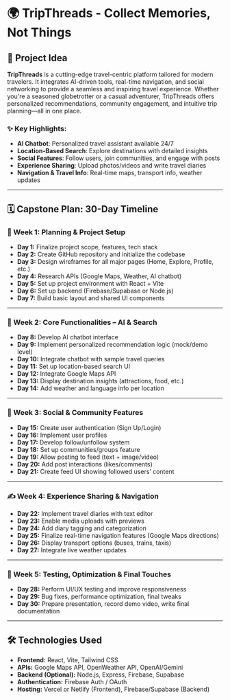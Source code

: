 # 🌍 TripThreads - Collect Memories, Not Things

## 📌 Project Idea

**TripThreads** is a cutting-edge travel-centric platform tailored for modern travelers. It integrates AI-driven tools, real-time navigation, and social networking to provide a seamless and inspiring travel experience. Whether you're a seasoned globetrotter or a casual adventurer, TripThreads offers personalized recommendations, community engagement, and intuitive trip planning—all in one place.

### ✨ Key Highlights:
- **AI Chatbot**: Personalized travel assistant available 24/7
- **Location-Based Search**: Explore destinations with detailed insights
- **Social Features**: Follow users, join communities, and engage with posts
- **Experience Sharing**: Upload photos/videos and write travel diaries
- **Navigation & Travel Info**: Real-time maps, transport info, weather updates

---

## 🗓️ Capstone Plan: 30-Day Timeline

### 🔧 Week 1: Planning & Project Setup
- **Day 1:** Finalize project scope, features, tech stack
- **Day 2:** Create GitHub repository and initialize the codebase
- **Day 3:** Design wireframes for all major pages (Home, Explore, Profile, etc.)
- **Day 4:** Research APIs (Google Maps, Weather, AI chatbot)
- **Day 5:** Set up project environment with React + Vite
- **Day 6:** Set up backend (Firebase/Supabase or Node.js)
- **Day 7:** Build basic layout and shared UI components

---

### 🧠 Week 2: Core Functionalities – AI & Search
- **Day 8:** Develop AI chatbot interface
- **Day 9:** Implement personalized recommendation logic (mock/demo level)
- **Day 10:** Integrate chatbot with sample travel queries
- **Day 11:** Set up location-based search UI
- **Day 12:** Integrate Google Maps API
- **Day 13:** Display destination insights (attractions, food, etc.)
- **Day 14:** Add weather and language info per location

---

### 💬 Week 3: Social & Community Features
- **Day 15:** Create user authentication (Sign Up/Login)
- **Day 16:** Implement user profiles
- **Day 17:** Develop follow/unfollow system
- **Day 18:** Set up communities/groups feature
- **Day 19:** Allow posting to feed (text + image/video)
- **Day 20:** Add post interactions (likes/comments)
- **Day 21:** Create feed UI showing followed users’ content

---

### ✍️ Week 4: Experience Sharing & Navigation
- **Day 22:** Implement travel diaries with text editor
- **Day 23:** Enable media uploads with previews
- **Day 24:** Add diary tagging and categorization
- **Day 25:** Finalize real-time navigation features (Google Maps directions)
- **Day 26:** Display transport options (buses, trains, taxis)
- **Day 27:** Integrate live weather updates

---

### 🧪 Week 5: Testing, Optimization & Final Touches
- **Day 28:** Perform UI/UX testing and improve responsiveness
- **Day 29:** Bug fixes, performance optimization, final tweaks
- **Day 30:** Prepare presentation, record demo video, write final documentation

---

## 🛠️ Technologies Used

- **Frontend:** React, Vite, Tailwind CSS
- **APIs:** Google Maps API, OpenWeather API, OpenAI/Gemini
- **Backend (Optional):** Node.js, Express, Firebase, Supabase
- **Authentication:** Firebase Auth / OAuth
- **Hosting:** Vercel or Netlify (Frontend), Firebase/Supabase (Backend)



